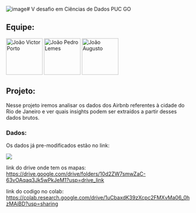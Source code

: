 ![image](https://github.com/Joao-vpf/Vdesafiodedados/assets/98399932/79a8e191-7cb7-436d-abbe-d1c5e2eab393)# V desafio em Ciências de Dados PUC GO

## Equipe:

<div>
  
  [<img src="https://avatars.githubusercontent.com/u/98399932?v=4" alt="João Victor Porto" width="100">](https://github.com/Joao-vpf)
  [<img src="https://avatars.githubusercontent.com/u/104952737?v=4" alt="João Pedro Lemes" width="100">](https://github.com/Lixomensch)
  [<img src="https://avatars.githubusercontent.com/u/136506636?v=4" alt="João Augusto" width="100">](https://github.com/tenma2010)
  
</div>

## Projeto:

Nesse projeto iremos analisar os dados dos Airbnb referentes à cidade do Rio de Janeiro e ver quais insights podem ser extraídos a partir desses dados brutos.

### Dados:

Os dados já pre-modificados estão no link: 
<div>
<a href="https://docs.google.com/spreadsheets/d/1ix98wju56E6pguswDQhCuiLyve-AKCIi/edit?usp=sharing&ouid=112578483692686555513&rtpof=true&sd=true" target="_blank">
  <img src="https://www.svgrepo.com/show/452218/google-drive.svg" />
</a>
</div>

link do drive onde tem os mapas: https://drive.google.com/drive/folders/10d2ZW7smwZaC-63vOAqaq3Jk5wPkJeM1?usp=drive_link

link do codigo no colab: https://colab.research.google.com/drive/1uCbaxdK39zXcpc2FMXvMa06_0hzMAiBD?usp=sharing
